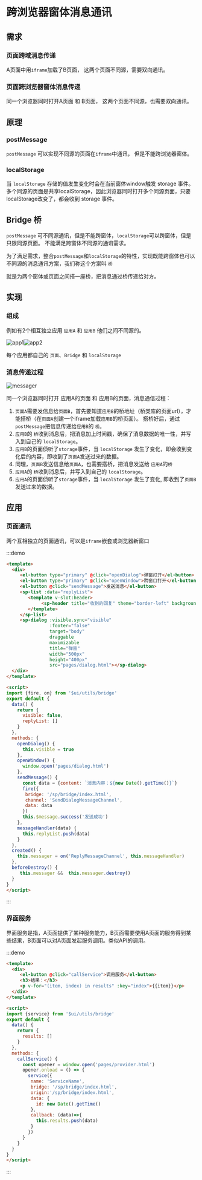# 跨浏览器窗体消息通讯

## 需求

### 页面跨域消息传递

A页面中用`iframe`加载了B页面， 这两个页面不同源，需要双向通讯。


### 页面跨浏览器窗体消息传递

同一个浏览器同时打开A页面 和 B页面， 这两个页面不同源，也需要双向通讯。

## 原理

### postMessage

`postMessage` 可以实现不同源的页面在`iframe`中通讯， 但是不能跨浏览器窗体。

### localStorage
当 `localStorage` 存储的值发生变化时会在当前窗体window触发 storage 事件。
多个同源的页面是共享localStorage，因此浏览器同时打开多个同源页面，只要localStorage改变了，都会收到 storage 事件。

## Bridge 桥

`postMessage` 可不同源通讯，但是不能跨窗体，`localStorage`可以跨窗体，但是只限同源页面。 不能满足跨窗体不同源的通讯需求。

为了满足需求，整合`postMessage`和`localStorage`的特性，实现既能跨窗体也可以不同源的消息通讯方案，我们称这个方案叫 `桥`

就是为两个窗体或页面之间搭一座桥，把消息通过桥传递给对方。 


## 实现

### 组成

例如有2个相互独立应用 `应用A` 和 `应用B` 他们之间不同源的。

![app1](../.vuepress/assets/images/app1.png)![app2](../.vuepress/assets/images/app2.png)

每个应用都自己的 `页面`、`Bridge` 和 `localStorage`

### 消息传递过程

![messager](../.vuepress/assets/images/messager.png)


同一个浏览器同时打开 应用A的页面 和 应用B的页面，消息通信过程：

1. `页面A`需要发信息给`页面B`，首先要知道`应用B`的桥地址（桥类库的页面url），才能搭桥（在`页面A`创建一个iframe加载`应用B`的桥页面）。
搭桥好后，通过`postMessage`把信息传递给`应用B`的 `桥`。
2. `应用B`的 `桥`收到消息后，把消息加上时间戳，确保了消息数据的唯一性，并写入到自己的 `localStorage`。
3. `应用B`的页面侦听了`storage`事件，当 `localStorage` 发生了变化，即会收到变化后的内容，即收到了`页面A`发送过来的数据。
4. 同理，`页面B`发送信息给`页面A`，也需要搭桥，把消息发送给 `应用A`的`桥`
5. `应用A`的 `桥`收到消息后，并写入到自己的 `localStorage`。
6. `应用A`的页面侦听了`storage`事件，当 `localStorage` 发生了变化, 即收到了`页面B`发送过来的数据。

## 应用

### 页面通讯

两个互相独立的页面通讯，可以是`iframe`嵌套或浏览器新窗口

:::demo
```html
<template>
  <div>
     <el-button type="primary" @click="openDialog">弹窗打开</el-button>
     <el-button type="primary" @click="openWindow">跨窗口打开</el-button>
     <el-button @click="sendMessage">发送消息</el-button>
     <sp-list :data="replyList">
        <template v-slot:header>
             <sp-header title="收到的回复" theme="border-left" background></sp-header>
        </template>
     </sp-list>
     <sp-dialog :visible.sync="visible" 
                :footer="false"
                target="body"
                draggable
                maximizable
                title="弹窗" 
                width="500px" 
                height="400px" 
                src="pages/dialog.html"></sp-dialog>
  </div>
</template>

<script>
import {fire, on} from '$ui/utils/bridge'
export default {
  data() {
    return {
      visible: false,
      replyList: []
    }
  },
  methods: {
    openDialog() {
      this.visible = true
    },
    openWindow() {
      window.open('pages/dialog.html')
    },
    sendMessage() {
      const data = {content: `消息内容：${new Date().getTime()}`}
      fire({
       bridge: '/sp/bridge/index.html',
       channel: 'SendDialogMessageChannel',
       data: data
      })
      this.$message.success('发送成功')
    },
    messageHandler(data) {
      this.replyList.push(data)
    }
  },
  created() {
    this.messager = on('ReplyMessageChannel', this.messageHandler)
  },
  beforeDestroy() {
     this.messager &&  this.messager.destroy()
  }
}
</script>

```
:::


### 界面服务

界面服务是指，A页面提供了某种服务能力，B页面需要使用A页面的服务得到某些结果，B页面可以对A页面发起服务调用。类似API的调用。

:::demo
```html
<template>
  <div>
     <el-button @click="callService">调用服务</el-button> 
     <h3>结果：</h3> 
     <p v-for="(item, index) in results" :key="index">{{item}}</p> 
  </div>
</template>

<script>
import {service} from '$ui/utils/bridge'
export default {
  data() {
    return {
      results: []
    }
  },
  methods: {
    callService() {
      const opener = window.open('pages/provider.html')
      opener.onload = () => {
        service({
         name: 'ServiceName',
         bridge: '/sp/bridge/index.html',
         origin:'/sp/bridge/index.html',
         data: {
           id: new Date().getTime()
         },
         callback: (data)=>{
           this.results.push(data)
         }
        })
      }
    }
  }
}
</script>

```
:::
